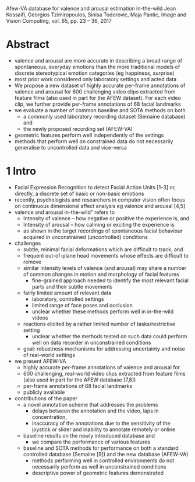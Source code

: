 Afew-VA database for valence and arousal estimation in-the-wild
Jean Kossaifi, Georgios Tzimiropoulos, Sinisa Todorovic, Maja Pantic,
Image and Vision Computing, vol. 65, pp. 23 – 36, 2017

# Abstract

* valence and arousal are more accurate in describing a broad range of
  spontaneous, everyday emotions than the more traditional models of discrete
  stereotypical emotion categories (eg happiness, surprise)
* most prior work considered only laboratory settings and acted data
* We propose a new dataset of highly accurate per-frame annotations of
  valence and arousal for 600 challenging video clips extracted from feature
  films (also used in part for the AFEW dataset). For each video clip, we
  further provide per-frame annotations of 68 facial landmarks
* we evaluate a number of common baseline and SOTA methods on both
  * a commonly used laboratory recording dataset (Semaine database) and
  * the newly proposed recording set (AFEW-VA)
* geometric features perform well independently of the settings
* methods that perform well on constrained data
  do not necessarily generalise to uncontrolled data and vice-versa

# 1 Intro

* Facial Expression Recognition to detect Facial Action Units [1–3] or,
  directly, a discrete set of basic or non-basic emotions
* recently, psychologists and researchers in computer vision often focus on
  continuous dimensional affect analysis eg valence and arousal [4,5]
* valence and arousal in-the-wild” refers to
  * Intensity of valence – how negative or positive the experience is, and
  * Intensity of arousal – how calming or exciting the experience is
  * as shown in the target recordings of spontaneous facial behaviour
    acquired in unconstrained (uncontrolled) conditions
* challenges
  * subtle, minimal facial deformations which are difficult to track, and
  * frequent out-of-plane head movements whose effects are difficult to remove
  * similar intensity levels of valence (and arousal) may share a number of
    common changes in motion and morphology of facial features
    * fine-grained approach needed to identify the most relevant facial parts
      and their subtle movements
  * fairly limited amount of relevant data
    * laboratory, controlled settings
    * limited range of face poses and occlusion
    * unclear whether these methods perform well in in-the-wild videos
  * reactions elicited by a rather limited number of tasks/restrictive setting
    * unclear whether the methods tested on such data could perform well on
      data recorder in unconstrained conditions
  * goal: robustness mechanisms for addressing uncertainty and noise of
    real-world settings
* we present AFEW-VA 
  * highly accurate per-frame annotations of valence and arousal for
  * 600 challenging, real-world video clips extracted from feature films
    (also used in part for the AFEW database [7,8])
  * per-frame annotations of 68 facial landmarks
  * publicly available
* contributions of the paper
  * a novel annotation scheme that addresses the problems
    * delays between the annotation and the video, laps in concentration,
    * inaccuracy of the annotations due to the sensitivity of the joystick or
      slider and inability to annotate remotely or online
  * baseline results on the newly introduced database and
    * we compare the performance of various features
  * baseline and SOTA methods for performance on both
    a standard controlled database (Semaine [9]) and the new database (AFEW-VA)
    * methods performing well in controlled environments do
      not necessarily perform as well in unconstrained conditions
    * descriptive power of geometric features demonstrated
